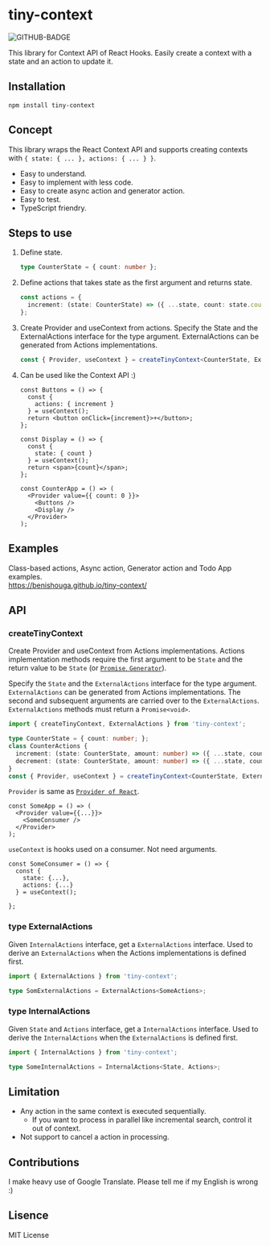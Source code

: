 # tiny-context

![GITHUB-BADGE](https://github.com/benishouga/tiny-context/workflows/Node.js%20CI/badge.svg)

This library for Context API of React Hooks. Easily create a context with a state and an action to update it.

## Installation

```
npm install tiny-context
```

## Concept

This library wraps the React Context API and supports creating contexts with `{ state: { ... }, actions: { ... } }`.

- Easy to understand.
- Easy to implement with less code.
- Easy to create async action and generator action.
- Easy to test.
- TypeScript friendry.

## Steps to use

1. Define state.
   ```ts
   type CounterState = { count: number };
   ```
2. Define actions that takes state as the first argument and returns state.
   ```ts
   const actions = {
     increment: (state: CounterState) => ({ ...state, count: state.count + 1 })
   };
   ```
3. Create Provider and useContext from actions. Specify the State and the ExternalActions interface for the type argument. ExternalActions can be generated from Actions implementations.
   ```ts
   const { Provider, useContext } = createTinyContext<CounterState, ExternalActions<typeof actions>>(actions);
   ```
4. Can be used like the Context API :)

   ```tsx
   const Buttons = () => {
     const {
       actions: { increment }
     } = useContext();
     return <button onClick={increment}>+</button>;
   };

   const Display = () => {
     const {
       state: { count }
     } = useContext();
     return <span>{count}</span>;
   };

   const CounterApp = () => (
     <Provider value={{ count: 0 }}>
       <Buttons />
       <Display />
     </Provider>
   );
   ```

## Examples

Class-based actions, Async action, Generator action and Todo App examples.<br>
https://benishouga.github.io/tiny-context/

## API

### createTinyContext

Create Provider and useContext from Actions implementations. Actions implementation methods require the first argument to be `State` and the return value to be `State` (or [`Promise`, `Generator`](https://benishouga.github.io/tiny-context/)).

Specify the `State` and the `ExternalActions` interface for the type argument. `ExternalActions` can be generated from Actions implementations. The second and subsequent arguments are carried over to the `ExternalActions`. `ExternalActions` methods must return a `Promise<void>`.

```ts
import { createTinyContext, ExternalActions } from 'tiny-context';

type CounterState = { count: number; };
class CounterActions {
  increment: (state: CounterState, amount: number) => ({ ...state, count: state.count + amount })
  decrement: (state: CounterState, amount: number) => ({ ...state, count: state.count - amount })
}
const { Provider, useContext } = createTinyContext<CounterState, ExternalActions<CounterActions>>(new CounterActions());
```

`Provider` is same as [`Provider of React`](https://reactjs.org/docs/context.html#contextprovider).

```tsx
const SomeApp = () => (
  <Provider value={{...}}>
    <SomeConsumer />
  </Provider>
);
```

`useContext` is hooks used on a consumer. Not need arguments.

```tsx
const SomeConsumer = () => {
  const {
    state: {...},
    actions: {...}
  } = useContext();

};
```

### type ExternalActions

Given `InternalActions` interface, get a `ExternalActions` interface. Used to derive an `ExternalActions` when the Actions implementations is defined first.

```ts
import { ExternalActions } from 'tiny-context';

type SomExternalActions = ExternalActions<SomeActions>;
```

### type InternalActions

Given `State` and `Actions` interface, get a `InternalActions` interface. Used to derive the `InternalActions` when the `ExternalActions` is defined first.

```ts
import { InternalActions } from 'tiny-context';

type SomeInternalActions = InternalActions<State, Actions>;
```

## Limitation

- Any action in the same context is executed sequentially.
  - If you want to process in parallel like incremental search, control it out of context.
- Not support to cancel a action in processing.

## Contributions

I make heavy use of Google Translate. Please tell me if my English is wrong :)

## Lisence

MIT License

